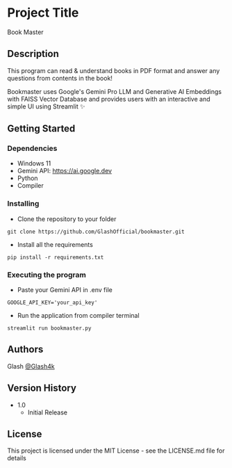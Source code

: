# Project Title
Book Master

## Description
This program can read & understand books in PDF format and answer any questions from contents in the book!

Bookmaster uses Google's Gemini Pro LLM and Generative AI Embeddings with FAISS Vector Database and provides
users with an interactive and simple UI using Streamlit ✨

## Getting Started

### Dependencies

* Windows 11
* Gemini API: https://ai.google.dev
* Python
* Compiler

### Installing

* Clone the repository to your folder
```
git clone https://github.com/GlashOfficial/bookmaster.git
```
* Install all the requirements
```
pip install -r requirements.txt
```

### Executing the program

* Paste your Gemini API in .env file
```
GOOGLE_API_KEY='your_api_key'
```
* Run the application from compiler terminal
```
streamlit run bookmaster.py
```

## Authors

Glash
[@Glash4k](https://x.com/Glash4k)

## Version History
* 1.0
    * Initial Release

## License

This project is licensed under the MIT License - see the LICENSE.md file for details
